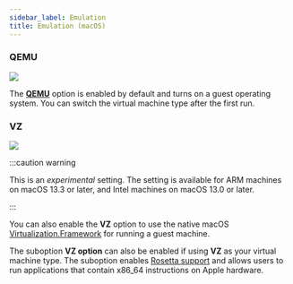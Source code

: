 ```yaml
---
sidebar_label: Emulation
title: Emulation (macOS)
---
```


<head>
  <link rel="canonical" href="https://docs.rancherdesktop.io/ui/preferences/virtual-machine/emulation"/>
</head>

### QEMU

 ![](https://suse-rancher-media.s3.amazonaws.com/desktop/v1.16/preferences/macOS_virtualMachine_tabEmulation.png)

The [**QEMU**](https://www.qemu.org/documentation/) option is enabled by default and turns on a guest operating system. You can switch the virtual machine type after the first run.

### VZ

 ![](https://suse-rancher-media.s3.amazonaws.com/desktop/v1.16/preferences/macOS_virtualMachine_tabEmulation.png)

:::caution warning

This is an *experimental* setting. The setting is available for ARM machines on  macOS 13.3 or later, and Intel machines on macOS 13.0 or later.

:::

You can also enable the **VZ** option to use the native macOS [Virtualization.Framework](https://developer.apple.com/documentation/virtualization) for running a guest machine.

The suboption **VZ option** can also be enabled if using **VZ** as your virtual machine type. The suboption enables [Rosetta support](https://developer.apple.com/documentation/virtualization/running_intel_binaries_in_linux_vms_with_rosetta) and allows users to run applications that contain x86_64 instructions on Apple hardware.
